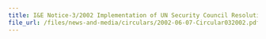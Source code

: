 ```yaml
---
title: I&E Notice-3/2002 Implementation of UN Security Council Resolution 1409 (2002) for the Export of Humanitarian Supplies to Iraq
file_url: /files/news-and-media/circulars/2002-06-07-Circular032002.pdf
---
```

